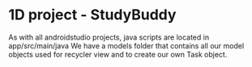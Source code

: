 # 1D project - StudyBuddy
As with all androidstudio projects, java scripts are located in app/src/main/java
We have a models folder that contains all our model objects used for recycler view and to create our own Task object.

